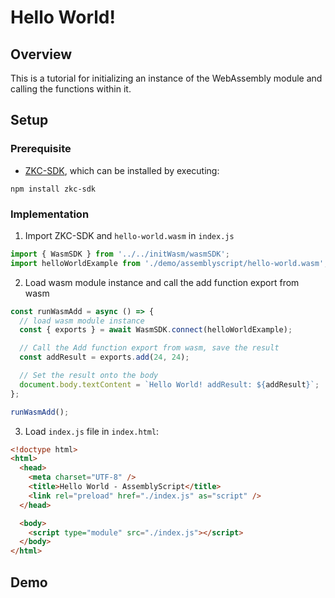 # Hello World!

## Overview

This is a tutorial for initializing an instance of the WebAssembly module and calling the functions within it.

## Setup

### Prerequisite

- [ZKC-SDK][2], which can be installed by executing:

```shell
npm install zkc-sdk
```

### Implementation

1.  Import ZKC-SDK and `hello-world.wasm` in `index.js`

```javascript
import { WasmSDK } from '../../initWasm/wasmSDK';
import helloWorldExample from './demo/assemblyscript/hello-world.wasm';
```

2.  Load wasm module instance and call the add function export from wasm

```javascript
const runWasmAdd = async () => {
  // load wasm module instance
  const { exports } = await WasmSDK.connect(helloWorldExample);

  // Call the Add function export from wasm, save the result
  const addResult = exports.add(24, 24);

  // Set the result onto the body
  document.body.textContent = `Hello World! addResult: ${addResult}`;
};

runWasmAdd();
```

3.  Load `index.js` file in `index.html`:

```html
<!doctype html>
<html>
  <head>
    <meta charset="UTF-8" />
    <title>Hello World - AssemblyScript</title>
    <link rel="preload" href="./index.js" as="script" />
  </head>

  <body>
    <script type="module" src="./index.js"></script>
  </body>
</html>
```

## Demo

[1]: https://www.assemblyscript.org/compiler.html#using-the-compiler
[2]: https://github.com/zkcrossteam/ZKC-SDK
